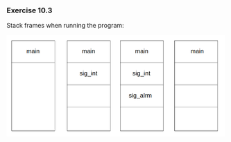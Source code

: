 ### Exercise 10.3

Stack frames when running the program:

![diagram](https://github.com/jonathantorres/bookshelf/blob/master/apue/img/10.3.png)
